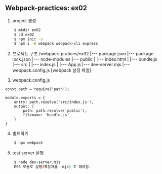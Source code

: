 ## Webpack-practices: ex02
1. project 생성
``` bash
    $ mkdir ex02
    $ cd ex02
    $ npm init -y
    $ npm i -D webpack webpack-cli express
```

2. 프로젝트 구조
/webpack-pratices/ex02
    |--- package.json
    |--- package-lock.json
    |--- node-modules
    |--- public
    |       |--- index.html
    |       |--- bundle.js
    |--- src
    |       |--- index.js
    |       |--- App.js
    |--- dev-server.mjs
    |--- webpack.config.js [webpack 설정 파일]

3. webpack.config.js
```
const path = require('path');

module.exports = {
    entry: path.resolve('src/index.js'),
    output: {
        path: path.resolve('public'),
        filename: 'bundle.js'
    }
}
```

4. 빌드하기
``` bash
    $ npx webpack
```

5. test server 실행
``` bash
    $ node dev-server.mjs
    ES6 모듈로 실행(확장자를 .mjs) 로 해야함.
```